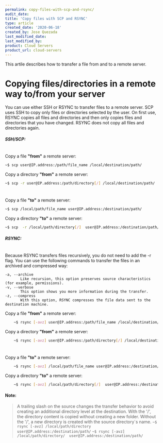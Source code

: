 ```yaml
---
permalink: copy-files-with-scp-and-rsync/
audit_date:
title: 'Copy files with SCP and RSYNC'
type: article
created_date: '2020-06-18'
created_by: Jose Quezada
last_modified_date:
last_modified_by:
product: Cloud Servers
product_url: cloud-servers
---
```


This artile describes how to transfer a file from and to a remote server.

# Copying files/directories in a remote way to/from your server

You can use either SSH or RSYNC to transfer files to a remote server. SCP uses SSH to copy only files or directories selected by the user. On first use, RSYNC copies all files and directories and then only copies files and directories that you have changed. RSYNC does not copy all files and directories again.

##### SSH/SCP:
#
Copy a file **"from"** a remote server:
```sh
~$ scp user@IP.address:/path/file_name /local/destination/path/
```
Copy a directory **"from"** a remote server:
```sh
~$ scp -r user@IP.address:/path/directory[/] /local/destination/path/
```
#
Copy a file **"to"** a remote server:
```sh
~$ scp /local/path/file_name user@IP.address:/destination/path/
```
Copy a directory **"to"** a remote server:
```sh
~$ scp  -r /local/path/directory[/]  user@IP.address:/destination/path/
```

##### RSYNC:
#
Because RSYNC transfers files recursively, you do not need to add the -r flag. You can use the following commands to transfer the files in an archived and compressed way:

	-a, --archive
	       Like recursion, this option preserves source characteristics (for example, permissions).
	-v, --verbose
	       This option shows you more information during the transfer.
	-z, --compress
	       With this option, RSYNC compresses the file data sent to the destination machine.

Copy a file **"from"** a remote server:
```sh
	~$ rsync [-avz] user@IP.address:/path/file_name /local/destination/path/
```
Copy a directory **"from"** a remote server:
```sh
	~$ rsync [-avz] user@IP.address:/path/directory[/] /local/destination/path/
```
#
Copy a file **"to"** a remote server:
```sh
	~$ rsync [-avz] /local/path/file_name user@IP.address:/destination/path/
```
Copy a directory **"to"** a remote server:
```sh
	~$ rsync [-avz] /local/path/directory[/]  user@IP.address:/destination/path/
```


#### Note:
> A  trailing  slash on the source changes the transfer behavior to avoid creating an additional directory level at the destination. With the '/', the directory content is copied without creating a new folder. Without the '/', a new directory is created with the source directory´s name.
            `
            ~$ rsync [-avz] /local/path/directory  user@IP.address:/destination/path/
            `
            `
            ~$ rsync [-avz] /local/path/directory/  user@IP.address:/destination/path/
            `
